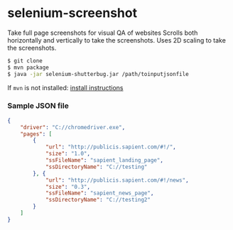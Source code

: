 # selenium-screenshot

Take full page screenshots for visual QA of websites
Scrolls both horizontally and vertically to take the screenshots. Uses 2D scaling to take the screenshots.

```bash
$ git clone 
$ mvn package
$ java -jar selenium-shutterbug.jar /path/toinputjsonfile
```

If `mvn` is not installed: [install instructions](https://maven.apache.org/install.html)


### Sample JSON file

```json
{
	"driver": "C://chromedriver.exe",
	"pages": [
		{
			"url": "http://publicis.sapient.com/#!/",
			"size": "1.0",
			"ssFileName": "sapient_landing_page",
			"ssDirectoryName": "C://testing"
		}, {
			"url": "http://publicis.sapient.com/#!/news",
			"size": "0.3",
			"ssFileName": "sapient_news_page",
			"ssDirectoryName": "C://testing2"
		}
	]
}
```
